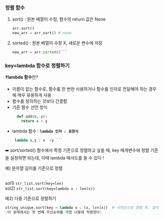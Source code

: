 ### 정렬 함수 
1. sort() : 원본 배열이 수정, 함수의 return 값은 None <br>
    ```python
    arr.sort() 
    new_arr = arr.sort() # none
    ```
2. sorted() : 원본 배열이 수정 X, 새로운 변수에 저장 <br>
   ```python
   new_arr = arr.sorted()```

### key=lambda 함수로 정렬하기
❓**lambda 함수**란? <br>
- 이름이 없는 함수로, 함수를 한 번만 사용하거나 함수를 인자로 전달해야 하는 경우에 매우 유용하게 사용  <br>
- 함수를 정의하는 것보다 간결함  <br>
- 기존 함수 선언 방식
  ```python
    def add(x, y):
      return x + y
    ```
- lambda 함수 : **`lambda 인자 : 표현식`**
  ```python
   lambda x,y : x  +y ```

➡️ sort/sorted() 함수에서 특정 기준으로 정렬하고 싶을 때, key 매개변수에 정렬 기준을 설정하면 되는데, 이때 lambda 메서드를 쓸 수 있다 !

예) 문자열 길이를 기준으로 정렬 <br><br>

sol1) `str_list.sort(key=len)` <br>
sol2) `str_list.sort(key=lambda x : len(x))`

예2) 다중 기준으로 정렬하기 <br>
  ```python
string_unique.sort(key = lambda x : (x, len(x))  # 사전순으로 정렬 후, 길이가 짧은 순서대로 오름차순 정렬```
💡이 문제에서는 첫 번째 우선순위를 가장 나중에 적용한다! 
